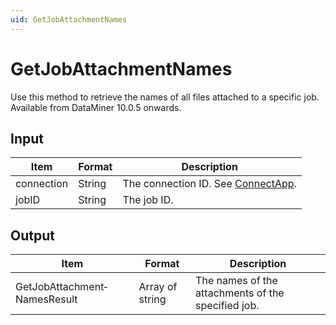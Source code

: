 ```yaml
---
uid: GetJobAttachmentNames
---
```


# GetJobAttachmentNames

Use this method to retrieve the names of all files attached to a specific job. Available from DataMiner 10.0.5 onwards.

## Input

| Item       | Format | Description                                          |
|------------|--------|------------------------------------------------------|
| connection | String | The connection ID. See [ConnectApp](xref:ConnectApp). |
| jobID      | String | The job ID.                                          |

## Output

| Item                         | Format          | Description                                        |
|------------------------------|-----------------|----------------------------------------------------|
| GetJobAttachment­NamesResult | Array of string | The names of the attachments of the specified job. |

